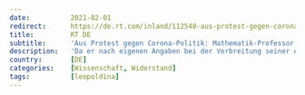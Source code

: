```yaml
---
date:          2021-02-01
redirect:      https://de.rt.com/inland/112548-aus-protest-gegen-corona-politik/
title:         RT DE
subtitle:      'Aus Protest gegen Corona-Politik: Mathematik-Professor verlässt Leopoldina'
description:   'Da er nach eigenen Angaben bei der Verbreitung seiner epidemiologischen Arbeiten massiv behindert wurde, verließ der Mathematiker Stephan Luckhaus die Deutsche Akademie der Naturforscher Leopoldina. In seinen Beiträgen sprach er sich deutlich gegen Lockdowns aus.'
country:       [DE]
categories:    [Wissenschaft, Widerstand]
tags:          [leopoldina]
---
```

